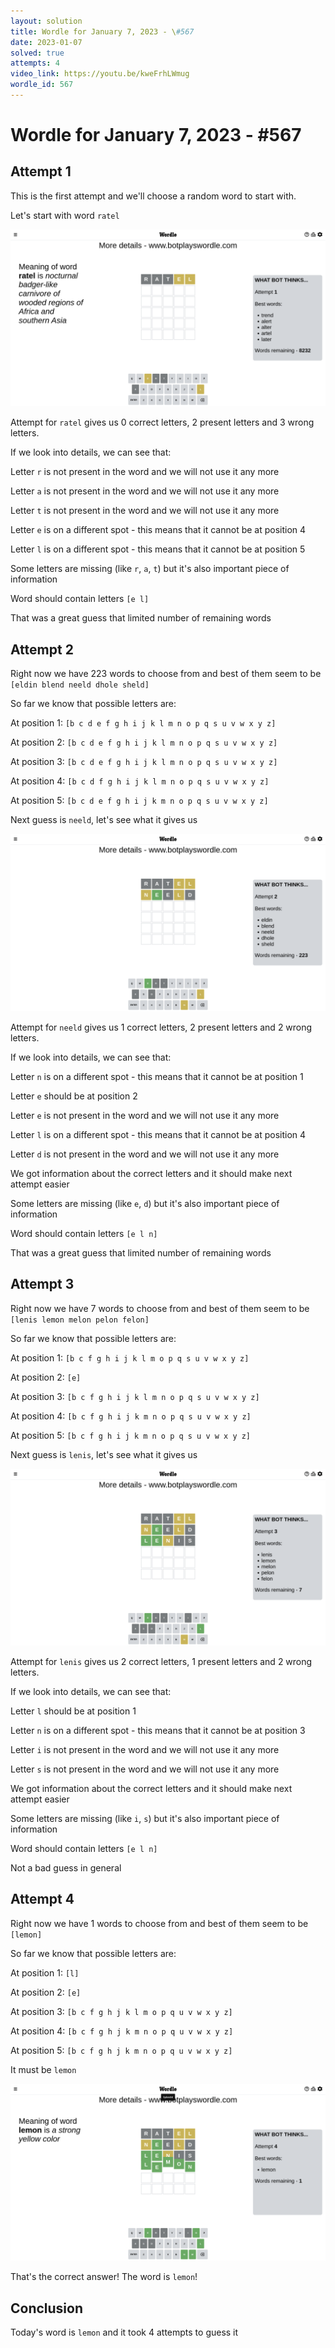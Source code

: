 ```yaml
---
layout: solution
title: Wordle for January 7, 2023 - \#567
date: 2023-01-07
solved: true
attempts: 4
video_link: https://youtu.be/kweFrhLWmug
wordle_id: 567
---
```


# Wordle for January 7, 2023 - \#567

## Attempt 1

This is the first attempt and we'll choose a random word to start with.

Let's start with word `ratel`

![Attempt 1](2023-01-07/attempt-1.png)

Attempt for `ratel` gives us 0 correct letters, 2 present letters and 3 wrong letters.

If we look into details, we can see that:

Letter `r` is not present in the word and we will not use it any more

Letter `a` is not present in the word and we will not use it any more

Letter `t` is not present in the word and we will not use it any more

Letter `e` is on a different spot - this means that it cannot be at position 4

Letter `l` is on a different spot - this means that it cannot be at position 5

Some letters are missing (like `r`, `a`, `t`) but it's also important piece of information

Word should contain letters `[e l]`

That was a great guess that limited number of remaining words



## Attempt 2

Right now we have 223 words to choose from and best of them seem to be `[eldin blend neeld dhole sheld]`

So far we know that possible letters are:

At position 1: `[b c d e f g h i j k l m n o p q s u v w x y z]`

At position 2: `[b c d e f g h i j k l m n o p q s u v w x y z]`

At position 3: `[b c d e f g h i j k l m n o p q s u v w x y z]`

At position 4: `[b c d f g h i j k l m n o p q s u v w x y z]`

At position 5: `[b c d e f g h i j k m n o p q s u v w x y z]`

Next guess is `neeld`, let's see what it gives us

![Attempt 2](2023-01-07/attempt-2.png)

Attempt for `neeld` gives us 1 correct letters, 2 present letters and 2 wrong letters.

If we look into details, we can see that:

Letter `n` is on a different spot - this means that it cannot be at position 1

Letter `e` should be at position 2

Letter `e` is not present in the word and we will not use it any more

Letter `l` is on a different spot - this means that it cannot be at position 4

Letter `d` is not present in the word and we will not use it any more

We got information about the correct letters and it should make next attempt easier

Some letters are missing (like `e`, `d`) but it's also important piece of information

Word should contain letters `[e l n]`

That was a great guess that limited number of remaining words



## Attempt 3

Right now we have 7 words to choose from and best of them seem to be `[lenis lemon melon pelon felon]`

So far we know that possible letters are:

At position 1: `[b c f g h i j k l m o p q s u v w x y z]`

At position 2: `[e]`

At position 3: `[b c f g h i j k l m n o p q s u v w x y z]`

At position 4: `[b c f g h i j k m n o p q s u v w x y z]`

At position 5: `[b c f g h i j k m n o p q s u v w x y z]`

Next guess is `lenis`, let's see what it gives us

![Attempt 3](2023-01-07/attempt-3.png)

Attempt for `lenis` gives us 2 correct letters, 1 present letters and 2 wrong letters.

If we look into details, we can see that:

Letter `l` should be at position 1

Letter `n` is on a different spot - this means that it cannot be at position 3

Letter `i` is not present in the word and we will not use it any more

Letter `s` is not present in the word and we will not use it any more

We got information about the correct letters and it should make next attempt easier

Some letters are missing (like `i`, `s`) but it's also important piece of information

Word should contain letters `[e l n]`

Not a bad guess in general



## Attempt 4

Right now we have 1 words to choose from and best of them seem to be `[lemon]`

So far we know that possible letters are:

At position 1: `[l]`

At position 2: `[e]`

At position 3: `[b c f g h j k l m o p q u v w x y z]`

At position 4: `[b c f g h j k m n o p q u v w x y z]`

At position 5: `[b c f g h j k m n o p q u v w x y z]`

It must be `lemon`

![Attempt 4](2023-01-07/attempt-4.png)

That's the correct answer! The word is `lemon`!

## Conclusion

Today's word is `lemon` and it took 4 attempts to guess it

